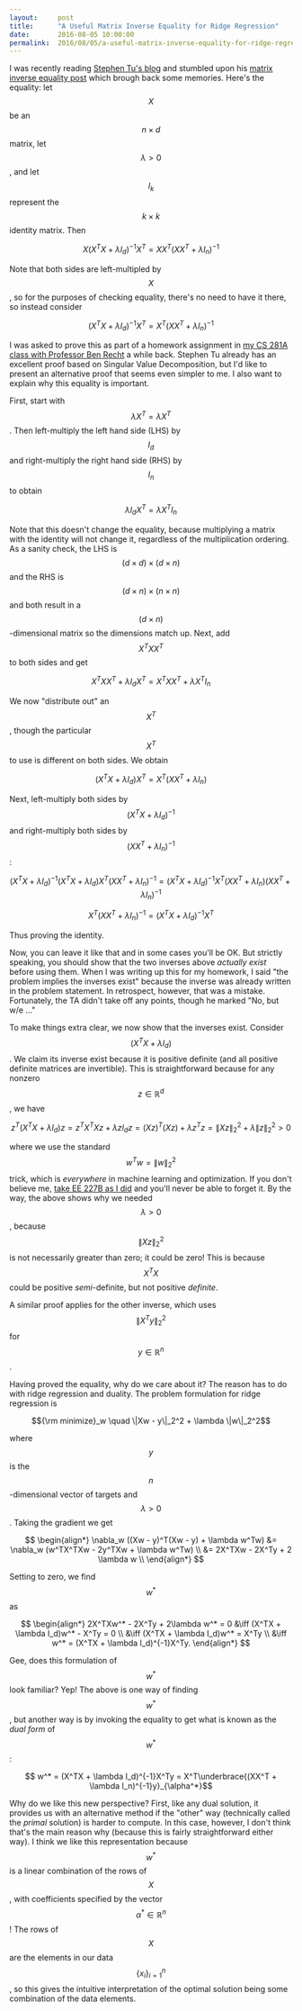 ```yaml
---
layout:     post
title:      "A Useful Matrix Inverse Equality for Ridge Regression"
date:       2016-08-05 10:00:00
permalink:  2016/08/05/a-useful-matrix-inverse-equality-for-ridge-regression/
---
```


I was recently reading [Stephen Tu's blog][1] and stumbled upon his [matrix inverse equality
post][2] which brough back some memories. Here's the equality: let $$X$$ be an $$n \times d$$
matrix, let $$\lambda > 0$$, and let $$I_k$$ represent the $$k \times k$$ identity matrix. Then

$$X(X^TX + \lambda I_d)^{-1}X^T = XX^T(XX^T + \lambda I_n)^{-1}$$

Note that both sides are left-multipled by $$X$$, so for the purposes of checking equality, there's
no need to have it there, so instead consider

$$(X^TX + \lambda I_d)^{-1}X^T = X^T(XX^T + \lambda I_n)^{-1}$$
 
I was asked to prove this as part of a homework assignment in [my CS 281A class with Professor Ben
Recht][3] a while back. Stephen Tu already has an excellent proof based on Singular Value
Decomposition, but I'd like to present an alternative proof that seems even simpler to me. I also
want to explain why this equality is important.

First, start with $$\lambda X^T = \lambda X^T$$. Then left-multiply the left hand side (LHS) by
$$I_d$$ and right-multiply the right hand side (RHS) by $$I_n$$ to obtain

$$\lambda I_d X^T = \lambda X^TI_n$$

Note that this doesn't change the equality, because multiplying a matrix with the identity will not
change it, regardless of the multiplication ordering. As a sanity check, the LHS is $$(d \times
d)\times (d \times n)$$ and the RHS is $$(d\times n)\times (n\times n)$$ and both result in a $$(d
\times n)$$-dimensional matrix so the dimensions match up. Next, add $$X^TXX^T$$ to both sides and
get

$$X^TXX^T + \lambda I_d X^T = X^TXX^T + \lambda X^TI_n$$

We now "distribute out" an $$X^T$$, though the particular $$X^T$$ to use is different on both sides.
We obtain

$$(X^TX + \lambda I_d)X^T = X^T(XX^T + \lambda I_n)$$

Next, left-multiply both sides by $$(X^TX + \lambda I_d)^{-1}$$ and right-multiply both sides by
$$(XX^T + \lambda I_n)^{-1}$$:

$$(X^TX + \lambda I_d)^{-1}(X^TX + \lambda I_d)X^T(XX^T + \lambda I_n)^{-1} = 
(X^TX + \lambda I_d)^{-1}X^T(XX^T + \lambda I_n)(XX^T + \lambda I_n)^{-1}$$

$$X^T(XX^T + \lambda I_n)^{-1} = (X^TX + \lambda I_d)^{-1}X^T$$

Thus proving the identity.

Now, you can leave it like that and in some cases you'll be OK. But strictly speaking, you should
show that the two inverses above *actually exist* before using them. When I was writing up this
for my homework, I said "the problem implies the inverses exist" because the inverse was already
written in the problem statement. In retrospect, however, that was a mistake. Fortunately, the TA
didn't take off any points, though he marked "No, but w/e ..." 

To make things extra clear, we now show that the inverses exist. Consider $$(X^TX + \lambda I_d)$$.
We claim its inverse exist because it is positive definite (and all positive definite matrices are
invertible). This is straightforward because for any nonzero $$z \in \mathbb{R}^d$$, we have

$$z^T(X^TX + \lambda I_d)z = z^TX^TXz + \lambda zI_dz = (Xz)^T(Xz) + \lambda z^Tz = \|Xz\|_2^2 + \lambda \|z\|_2^2 > 0$$

where we use the standard $$w^Tw = \|w\|_2^2$$ trick, which is *everywhere* in machine learning and
optimization. If you don't believe me, [take EE 227B as I did][4] and you'll never be able to forget
it. By the way, the above shows why we needed $$\lambda > 0$$, because $$\|Xz\|_2^2$$ is not
necessarily greater than zero; it could be zero! This is because $$X^TX$$ could be positive
*semi*-definite, but not positive *definite*.

A similar proof applies for the other inverse, which uses $$\|X^Ty\|_2^2$$ for $$y \in \mathbb{R}^n$$.

Having proved the equality, why do we care about it? The reason has to do with ridge regression and
duality. The problem formulation for ridge regression is

$${\rm minimize}_w \quad \|Xw - y\|_2^2 + \lambda \|w\|_2^2$$

where $$y$$ is the $$n$$-dimensional vector of targets and $$\lambda > 0$$. Taking the gradient we
get

$$
\begin{align*}
\nabla_w ((Xw - y)^T(Xw - y) + \lambda w^Tw) &= \nabla_w (w^TX^TXw - 2y^TXw + \lambda w^Tw) \\
    &= 2X^TXw - 2X^Ty + 2 \lambda w \\
\end{align*}
$$

Setting to zero, we find $$w^*$$ as

$$
\begin{align*}
2X^TXw^* - 2X^Ty + 2\lambda w^* = 0 &\iff (X^TX + \lambda I_d)w^* - X^Ty = 0 \\
&\iff (X^TX + \lambda I_d)w^* = X^Ty  \\
&\iff w^* = (X^TX + \lambda I_d)^{-1}X^Ty.
\end{align*}
$$

Gee, does this formulation of $$w^*$$ look familiar? Yep! The above is one way of finding $$w^*$$,
but another way is by invoking the equality to get what is known as the *dual form* of $$w^*$$:

$$ w^* = (X^TX + \lambda I_d)^{-1}X^Ty = X^T\underbrace{(XX^T + \lambda I_n)^{-1}y}_{\alpha^*}$$

Why do we like this new perspective? First, like any dual solution, it provides us with an
alternative method if the "other" way (technically called the *primal* solution) is harder to compute.
In this case, however, I don't think that's the main reason why (because this is fairly
straightforward either way). I think we like this representation because $$w^*$$ is a linear
combination of the rows of $$X$$, with coefficients specified by the vector $$\alpha^* \in
\mathbb{R}^n$$! The rows of $$X$$ are the elements in our data $$\{x_i\}_{i=1}^n$$, so this gives
the intuitive interpretation of the optimal solution being some combination of the data elements.

[1]:https://people.eecs.berkeley.edu/~stephentu/blog/
[2]:https://people.eecs.berkeley.edu/~stephentu/blog/matrix-analysis/2016/06/03/matrix-inverse-equality.html
[3]:http://danieltakeshi.github.io/2014/12/30/review-of-statistical-learning-theory-cs-281a-at-berkeley/
[4]:http://danieltakeshi.github.io/2015-12-22-review-of-convex-optimization-ee-227bt-at-berkeley/

